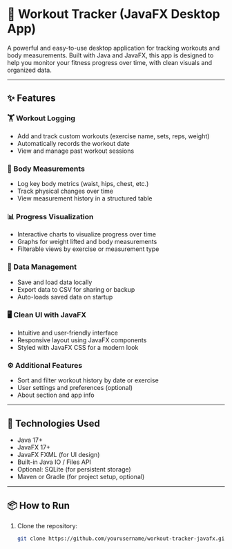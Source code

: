 # 💪 Workout Tracker (JavaFX Desktop App)

A powerful and easy-to-use desktop application for tracking workouts and body measurements. Built with Java and JavaFX, this app is designed to help you monitor your fitness progress over time, with clean visuals and organized data.

---

## ✨ Features

### 🏋️ Workout Logging
- Add and track custom workouts (exercise name, sets, reps, weight)
- Automatically records the workout date
- View and manage past workout sessions

### 📏 Body Measurements
- Log key body metrics (waist, hips, chest, etc.)
- Track physical changes over time
- View measurement history in a structured table

### 📊 Progress Visualization
- Interactive charts to visualize progress over time
- Graphs for weight lifted and body measurements
- Filterable views by exercise or measurement type

### 💾 Data Management
- Save and load data locally
- Export data to CSV for sharing or backup
- Auto-loads saved data on startup

### 🖥️ Clean UI with JavaFX
- Intuitive and user-friendly interface
- Responsive layout using JavaFX components
- Styled with JavaFX CSS for a modern look

### ⚙️ Additional Features
- Sort and filter workout history by date or exercise
- User settings and preferences (optional)
- About section and app info

---

## 🚀 Technologies Used

- Java 17+
- JavaFX 17+
- JavaFX FXML (for UI design)
- Built-in Java IO / Files API
- Optional: SQLite (for persistent storage)
- Maven or Gradle (for project setup, optional)

---

## 📦 How to Run

1. Clone the repository:
   ```bash
   git clone https://github.com/yourusername/workout-tracker-javafx.git
